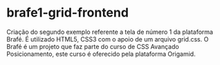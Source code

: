 # brafe1-grid-frontend
Criação do segundo exemplo referente a tela de número 1 da plataforma Brafé.
É utilizado HTML5, CSS3 com o apoio de um arquivo grid.css.
O Brafé é um projeto que faz parte do curso de CSS Avançado Posicionamento, este curso é oferecido pela plataforma Origamid.
